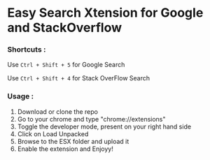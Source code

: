 # Easy Search Xtension for Google and StackOverflow

<h3>Shortcuts :</h3> 

Use `Ctrl + Shift + 5` for Google Search

Use `Ctrl + Shift + 4` for Stack OverFlow Search 

 
<h3>Usage :</h3> 
 <ol> 
    <li> Download or clone the repo </li>
    <li> Go to your chrome and type "chrome://extensions" </li> 
    <li> Toggle the developer mode, present on your right hand side  </li>
    <li> Click on Load Unpacked </li>
    <li> Browse to the ESX folder and upload it </li>
    <li> Enable the extension and Enjoyy! </li>
 </ol> 
 
 

